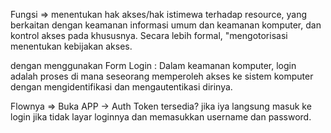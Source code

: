 Fungsi => menentukan hak akses/hak istimewa terhadap resource, yang berkaitan dengan keamanan informasi umum dan keamanan komputer, dan kontrol akses pada khususnya. Secara lebih formal, "mengotorisasi menentukan kebijakan akses.

dengan menggunakan Form Login :
Dalam keamanan komputer, login adalah proses di mana seseorang memperoleh akses ke sistem komputer dengan mengidentifikasi dan mengautentikasi dirinya.

Flownya => Buka APP -> Auth Token tersedia? jika iya langsung masuk ke login jika tidak layar loginnya dan memasukkan username dan password.